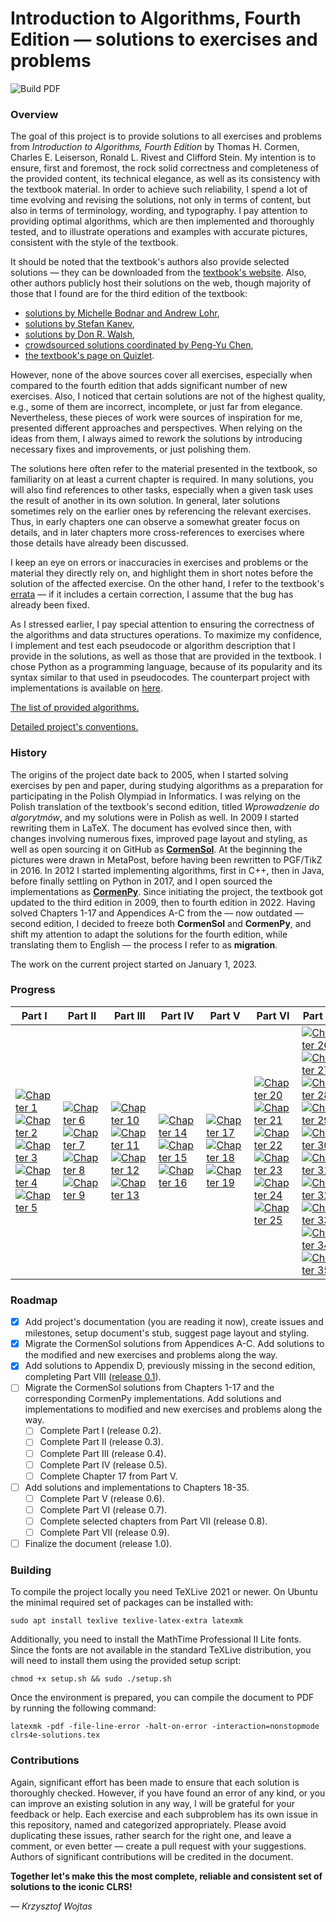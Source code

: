 # Introduction to Algorithms, Fourth Edition &mdash; solutions to exercises and problems

![Build PDF](https://github.com/wojtask/clrs4e-solutions/actions/workflows/build.yml/badge.svg)

### Overview

The goal of this project is to provide solutions to all exercises and problems from *Introduction to Algorithms, Fourth
Edition* by Thomas H. Cormen, Charles E. Leiserson, Ronald L. Rivest and Clifford Stein.
My intention is to ensure, first and foremost, the rock solid correctness and completeness of the provided content, its
technical elegance, as well as its consistency with the textbook material.
In order to achieve such reliability, I spend a lot of time evolving and revising the solutions, not only in terms of
content, but also in terms of terminology, wording, and typography.
I pay attention to providing optimal algorithms, which are then implemented and thoroughly tested, and to illustrate
operations and examples with accurate pictures, consistent with the style of the textbook.

It should be noted that the textbook's authors also provide selected solutions &mdash; they can be downloaded from the
[textbook's website](http://mitpress.mit.edu/algorithms4).
Also, other authors publicly host their solutions on the web, though majority of those that I found are for the third
edition of the textbook:

* [solutions by Michelle Bodnar and Andrew Lohr](http://sites.math.rutgers.edu/~ajl213/CLRS/CLRS.html),
* [solutions by Stefan Kanev](https://ita.skanev.com),
* [solutions by Don R. Walsh](https://donrwalsh.github.io/CLRS),
* [crowdsourced solutions coordinated by Peng-Yu Chen](https://walkccc.github.io/CLRS),
* [the textbook's page on Quizlet](https://quizlet.com/explanations/textbook-solutions/introduction-to-algorithms-4th-edition-9780262046305).

However, none of the above sources cover all exercises, especially when compared to the fourth edition that adds
significant number of new exercises.
Also, I noticed that certain solutions are not of the highest quality, e.g., some of them are incorrect, incomplete, or
just far from elegance.
Nevertheless, these pieces of work were sources of inspiration for me, presented different approaches and perspectives.
When relying on the ideas from them, I always aimed to rework the solutions by introducing necessary fixes and
improvements, or just polishing them.

The solutions here often refer to the material presented in the textbook, so familiarity on at least a current chapter
is required.
In many solutions, you will also find references to other tasks, especially when a given task uses the result of another
in its own solution.
In general, later solutions sometimes rely on the earlier ones by referencing the relevant exercises.
Thus, in early chapters one can observe a somewhat greater focus on details, and in later chapters more cross-references
to exercises where those details have already been discussed.

I keep an eye on errors or inaccuracies in exercises and problems or the material they directly rely on, and highlight
them in short notes before the solution of the affected exercise.
On the other hand, I refer to the
textbook's [errata](https://mitp-content-server.mit.edu/books/content/sectbyfn/books_pres_0/11599/e4-bugs.html) &mdash;
if it includes a certain correction, I assume that the bug has already been fixed.

As I stressed earlier, I pay special attention to ensuring the correctness of the algorithms and data structures
operations.
To maximize my confidence, I implement and test each pseudocode or algorithm description that I provide in the
solutions, as well as those that are provided in the textbook.
I chose Python as a programming language, because of its popularity and its syntax similar to that used in pseudocodes.
The counterpart project with implementations is available on [here](https://github.com/wojtask/clrs4e-implementations).

[The list of provided algorithms.](ALGORITHMS.md)

[Detailed project's conventions.](CONVENTIONS.md)

### History

The origins of the project date back to 2005, when I started solving exercises by pen and paper, during studying
algorithms as a preparation for participating in the Polish Olympiad in Informatics.
I was relying on the Polish translation of the textbook's second edition, titled *Wprowadzenie do algorytmów*, and my
solutions were in Polish as well.
In 2009 I started rewriting them in LaTeX.
The document has evolved since then, with changes involving numerous fixes, improved page layout and styling, as well as
open sourcing it on GitHub as [**CormenSol**](https://github.com/wojtask/CormenSol).
At the beginning the pictures were drawn in MetaPost, before having been rewritten to PGF/TikZ in 2016.
In 2012 I started implementing algorithms, first in C++, then in Java, before finally settling on Python in 2017, and I
open sourced the implementations as [**CormenPy**](https://github.com/wojtask/CormenPy).
Since initiating the project, the textbook got updated to the third edition in 2009, then to fourth edition in 2022.
Having solved Chapters 1-17 and Appendices A-C from the &mdash; now outdated &mdash; second edition, I decided to freeze
both **CormenSol** and **CormenPy**, and shift my attention to adapt the solutions for the fourth edition, while
translating them to English &mdash; the process I refer to as **migration**.

The work on the current project started on January 1, 2023.

### Progress

| Part I                                                                                                                                                                                                                                                                                                                                                                                                                                                                                                                                                                                                                                                                                                                                                                                                                            | Part II                                                                                                                                                                                                                                                                                                                                                                                                                                                                                                                                                                                                                                                              | Part III                                                                                                                                                                                                                                                                                                                                                                                                                                                                                                                                                                                                                                                                     | Part IV                                                                                                                                                                                                                                                                                                                                                                                                                                                                                                  | Part V                                                                                                                                                                                                                                                                                                                                                                                                                                                                                                   | Part VI                                                                                                                                                                                                                                                                                                                                                                                                                                                                                                                                                                                                                                                                                                                                                                                                                                                                                                                                                                                                              | Part VII                                                                                                                                                                                                                                                                                                                                                                                                                                                                                                                                                                                                                                                                                                                                                                                                                                                                                                                                                                                                                                                                                                                                                                                                                                                                                                                                                                                                                                                                                                                                                                                                                                                                                             | Part VIII                                                                                                                                                                                                                                                                                                                                                                                                                                                                                                                                                                                                                                                                                                        |
|-----------------------------------------------------------------------------------------------------------------------------------------------------------------------------------------------------------------------------------------------------------------------------------------------------------------------------------------------------------------------------------------------------------------------------------------------------------------------------------------------------------------------------------------------------------------------------------------------------------------------------------------------------------------------------------------------------------------------------------------------------------------------------------------------------------------------------------|----------------------------------------------------------------------------------------------------------------------------------------------------------------------------------------------------------------------------------------------------------------------------------------------------------------------------------------------------------------------------------------------------------------------------------------------------------------------------------------------------------------------------------------------------------------------------------------------------------------------------------------------------------------------|------------------------------------------------------------------------------------------------------------------------------------------------------------------------------------------------------------------------------------------------------------------------------------------------------------------------------------------------------------------------------------------------------------------------------------------------------------------------------------------------------------------------------------------------------------------------------------------------------------------------------------------------------------------------------|----------------------------------------------------------------------------------------------------------------------------------------------------------------------------------------------------------------------------------------------------------------------------------------------------------------------------------------------------------------------------------------------------------------------------------------------------------------------------------------------------------|----------------------------------------------------------------------------------------------------------------------------------------------------------------------------------------------------------------------------------------------------------------------------------------------------------------------------------------------------------------------------------------------------------------------------------------------------------------------------------------------------------|----------------------------------------------------------------------------------------------------------------------------------------------------------------------------------------------------------------------------------------------------------------------------------------------------------------------------------------------------------------------------------------------------------------------------------------------------------------------------------------------------------------------------------------------------------------------------------------------------------------------------------------------------------------------------------------------------------------------------------------------------------------------------------------------------------------------------------------------------------------------------------------------------------------------------------------------------------------------------------------------------------------------|------------------------------------------------------------------------------------------------------------------------------------------------------------------------------------------------------------------------------------------------------------------------------------------------------------------------------------------------------------------------------------------------------------------------------------------------------------------------------------------------------------------------------------------------------------------------------------------------------------------------------------------------------------------------------------------------------------------------------------------------------------------------------------------------------------------------------------------------------------------------------------------------------------------------------------------------------------------------------------------------------------------------------------------------------------------------------------------------------------------------------------------------------------------------------------------------------------------------------------------------------------------------------------------------------------------------------------------------------------------------------------------------------------------------------------------------------------------------------------------------------------------------------------------------------------------------------------------------------------------------------------------------------------------------------------------------------|------------------------------------------------------------------------------------------------------------------------------------------------------------------------------------------------------------------------------------------------------------------------------------------------------------------------------------------------------------------------------------------------------------------------------------------------------------------------------------------------------------------------------------------------------------------------------------------------------------------------------------------------------------------------------------------------------------------|
| [![Chapter 1](https://img.shields.io/github/milestones/progress-percent/wojtask/clrs4e-solutions/3?color=green)](https://github.com/wojtask/clrs4e-solutions/milestone/3)<br>[![Chapter 2](https://img.shields.io/github/milestones/progress-percent/wojtask/clrs4e-solutions/4)](https://github.com/wojtask/clrs4e-solutions/milestone/4)<br>[![Chapter 3](https://img.shields.io/github/milestones/progress-percent/wojtask/clrs4e-solutions/5)](https://github.com/wojtask/clrs4e-solutions/milestone/5)<br>[![Chapter 4](https://img.shields.io/github/milestones/progress-percent/wojtask/clrs4e-solutions/6)](https://github.com/wojtask/clrs4e-solutions/milestone/6)<br>[![Chapter 5](https://img.shields.io/github/milestones/progress-percent/wojtask/clrs4e-solutions/7)](https://github.com/wojtask/clrs4e-solutions/milestone/7) | [![Chapter 6](https://img.shields.io/github/milestones/progress-percent/wojtask/clrs4e-solutions/8)](https://github.com/wojtask/clrs4e-solutions/milestone/8)<br>[![Chapter 7](https://img.shields.io/github/milestones/progress-percent/wojtask/clrs4e-solutions/9)](https://github.com/wojtask/clrs4e-solutions/milestone/9)<br>[![Chapter 8](https://img.shields.io/github/milestones/progress-percent/wojtask/clrs4e-solutions/10)](https://github.com/wojtask/clrs4e-solutions/milestone/10)<br>[![Chapter 9](https://img.shields.io/github/milestones/progress-percent/wojtask/clrs4e-solutions/11)](https://github.com/wojtask/clrs4e-solutions/milestone/11) | [![Chapter 10](https://img.shields.io/github/milestones/progress-percent/wojtask/clrs4e-solutions/12)](https://github.com/wojtask/clrs4e-solutions/milestone/12)<br>[![Chapter 11](https://img.shields.io/github/milestones/progress-percent/wojtask/clrs4e-solutions/13)](https://github.com/wojtask/clrs4e-solutions/milestone/13)<br>[![Chapter 12](https://img.shields.io/github/milestones/progress-percent/wojtask/clrs4e-solutions/14)](https://github.com/wojtask/clrs4e-solutions/milestone/14)<br>[![Chapter 13](https://img.shields.io/github/milestones/progress-percent/wojtask/clrs4e-solutions/15)](https://github.com/wojtask/clrs4e-solutions/milestone/15) | [![Chapter 14](https://img.shields.io/github/milestones/progress-percent/wojtask/clrs4e-solutions/16)](https://github.com/wojtask/clrs4e-solutions/milestone/16)<br>[![Chapter 15](https://img.shields.io/github/milestones/progress-percent/wojtask/clrs4e-solutions/17)](https://github.com/wojtask/clrs4e-solutions/milestone/17)<br>[![Chapter 16](https://img.shields.io/github/milestones/progress-percent/wojtask/clrs4e-solutions/18)](https://github.com/wojtask/clrs4e-solutions/milestone/18) | [![Chapter 17](https://img.shields.io/github/milestones/progress-percent/wojtask/clrs4e-solutions/19)](https://github.com/wojtask/clrs4e-solutions/milestone/19)<br>[![Chapter 18](https://img.shields.io/github/milestones/progress-percent/wojtask/clrs4e-solutions/20)](https://github.com/wojtask/clrs4e-solutions/milestone/20)<br>[![Chapter 19](https://img.shields.io/github/milestones/progress-percent/wojtask/clrs4e-solutions/21)](https://github.com/wojtask/clrs4e-solutions/milestone/21) | [![Chapter 20](https://img.shields.io/github/milestones/progress-percent/wojtask/clrs4e-solutions/22)](https://github.com/wojtask/clrs4e-solutions/milestone/22)<br>[![Chapter 21](https://img.shields.io/github/milestones/progress-percent/wojtask/clrs4e-solutions/23)](https://github.com/wojtask/clrs4e-solutions/milestone/23)<br>[![Chapter 22](https://img.shields.io/github/milestones/progress-percent/wojtask/clrs4e-solutions/24)](https://github.com/wojtask/clrs4e-solutions/milestone/24)<br>[![Chapter 23](https://img.shields.io/github/milestones/progress-percent/wojtask/clrs4e-solutions/25)](https://github.com/wojtask/clrs4e-solutions/milestone/25)<br>[![Chapter 24](https://img.shields.io/github/milestones/progress-percent/wojtask/clrs4e-solutions/26)](https://github.com/wojtask/clrs4e-solutions/milestone/26)<br>[![Chapter 25](https://img.shields.io/github/milestones/progress-percent/wojtask/clrs4e-solutions/27)](https://github.com/wojtask/clrs4e-solutions/milestone/27) | [![Chapter 26](https://img.shields.io/github/milestones/progress-percent/wojtask/clrs4e-solutions/28)](https://github.com/wojtask/clrs4e-solutions/milestone/28)<br>[![Chapter 27](https://img.shields.io/github/milestones/progress-percent/wojtask/clrs4e-solutions/29)](https://github.com/wojtask/clrs4e-solutions/milestone/29)<br>[![Chapter 28](https://img.shields.io/github/milestones/progress-percent/wojtask/clrs4e-solutions/30)](https://github.com/wojtask/clrs4e-solutions/milestone/30)<br>[![Chapter 29](https://img.shields.io/github/milestones/progress-percent/wojtask/clrs4e-solutions/31)](https://github.com/wojtask/clrs4e-solutions/milestone/31)<br>[![Chapter 30](https://img.shields.io/github/milestones/progress-percent/wojtask/clrs4e-solutions/32)](https://github.com/wojtask/clrs4e-solutions/milestone/32)<br>[![Chapter 31](https://img.shields.io/github/milestones/progress-percent/wojtask/clrs4e-solutions/33)](https://github.com/wojtask/clrs4e-solutions/milestone/33)<br>[![Chapter 32](https://img.shields.io/github/milestones/progress-percent/wojtask/clrs4e-solutions/34)](https://github.com/wojtask/clrs4e-solutions/milestone/34)<br>[![Chapter 33](https://img.shields.io/github/milestones/progress-percent/wojtask/clrs4e-solutions/35)](https://github.com/wojtask/clrs4e-solutions/milestone/35)<br>[![Chapter 34](https://img.shields.io/github/milestones/progress-percent/wojtask/clrs4e-solutions/36)](https://github.com/wojtask/clrs4e-solutions/milestone/36)<br>[![Chapter 35](https://img.shields.io/github/milestones/progress-percent/wojtask/clrs4e-solutions/37)](https://github.com/wojtask/clrs4e-solutions/milestone/37) | [![Appendix A](https://img.shields.io/github/milestones/progress-percent/wojtask/clrs4e-solutions/38?color=green)](https://github.com/wojtask/clrs4e-solutions/milestone/38)<br>[![Appendix B](https://img.shields.io/github/milestones/progress-percent/wojtask/clrs4e-solutions/39?color=green)](https://github.com/wojtask/clrs4e-solutions/milestone/39)<br>[![Appendix C](https://img.shields.io/github/milestones/progress-percent/wojtask/clrs4e-solutions/40?color=green)](https://github.com/wojtask/clrs4e-solutions/milestone/40)<br>[![Appendix D](https://img.shields.io/github/milestones/progress-percent/wojtask/clrs4e-solutions/41?color=green)](https://github.com/wojtask/clrs4e-solutions/milestone/41) |

### Roadmap

- [x] Add project's documentation (you are reading it now), create issues and milestones, setup document's stub, suggest
  page layout and styling.
- [x] Migrate the CormenSol solutions from Appendices A-C. Add solutions to the modified and new exercises and problems
  along the way.
- [x] Add solutions to Appendix D, previously missing in the second edition, completing Part VIII ([release 0.1](https://github.com/wojtask/clrs4e-solutions/releases/download/0.1/clrs4e-solutions.pdf)).
- [ ] Migrate the CormenSol solutions from Chapters 1-17 and the corresponding CormenPy implementations.
  Add solutions and implementations to modified and new exercises and problems along the way.
  - [ ] Complete Part I (release 0.2).
  - [ ] Complete Part II (release 0.3).
  - [ ] Complete Part III (release 0.4).
  - [ ] Complete Part IV (release 0.5).
  - [ ] Complete Chapter 17 from Part V.
- [ ] Add solutions and implementations to Chapters 18-35.
  - [ ] Complete Part V (release 0.6).
  - [ ] Complete Part VI (release 0.7).
  - [ ] Complete selected chapters from Part VII (release 0.8).
  - [ ] Complete Part VII (release 0.9).
- [ ] Finalize the document (release 1.0).

### Building

To compile the project locally you need TeXLive 2021 or newer.
On Ubuntu the minimal required set of packages can be installed with:

```shell
sudo apt install texlive texlive-latex-extra latexmk
```

Additionally, you need to install the MathTime Professional II Lite fonts.
Since the fonts are not available in the standard TeXLive distribution, you will need to install them using the provided
setup script:

```shell
chmod +x setup.sh && sudo ./setup.sh
```

Once the environment is prepared, you can compile the document to PDF by running the following command:

```shell
latexmk -pdf -file-line-error -halt-on-error -interaction=nonstopmode clrs4e-solutions.tex
```

### Contributions

Again, significant effort has been made to ensure that each solution is thoroughly checked.
However, if you have found an error of any kind, or you can improve an existing solution in any way, I will be grateful
for your feedback or help.
Each exercise and each subproblem has its own issue in this repository, named and categorized appropriately.
Please avoid duplicating these issues, rather search for the right one, and leave a comment, or even better &mdash; create a pull request with your suggestions.
Authors of significant contributions will be credited in the document.

**Together let's make this the most complete, reliable and consistent set of solutions to the iconic CLRS!**

&mdash; *Krzysztof Wojtas*
